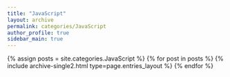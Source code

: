```yaml
---
title: "JavaScript"
layout: archive
permalink: categories/JavaScript
author_profile: true
sidebar_main: true
---
```


{% assign posts = site.categories.JavaScript %}
{% for post in posts %} {% include archive-single2.html type=page.entries_layout %} {% endfor %}
